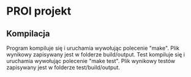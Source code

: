 # PROI projekt

## Kompilacja

Program kompiluje się i uruchamia wywołując polecenie "make". Plik wynikowy zapisywany jest w folderze build/output.
Test kompiluje się i uruchamia wywołując polecenie "make test". Plik wynikowy testów zapisywany jest w folderze test/build/output.